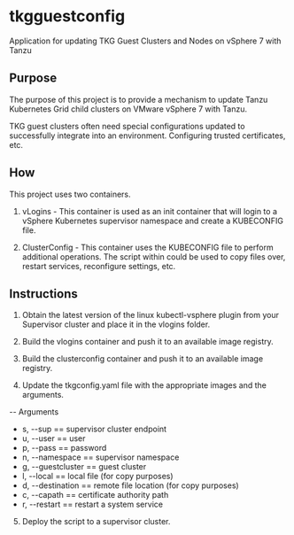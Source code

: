 # tkgguestconfig
Application for updating TKG Guest Clusters and Nodes on vSphere 7 with Tanzu

## Purpose

The purpose of this project is to provide a mechanism to update Tanzu Kubernetes
Grid child clusters on VMware vSphere 7 with Tanzu.

TKG guest clusters often need special configurations updated to successfully
integrate into an environment. Configuring trusted certificates, etc.

## How

This project uses two containers.

1. vLogins - This container is used as an init container that will login to a
   vSphere Kubernetes supervisor namespace and create a KUBECONFIG file. 

2. ClusterConfig - This container uses the KUBECONFIG file to perform additional
   operations. The script within could be used to copy files over, restart
   services, reconfigure settings, etc.

## Instructions

1. Obtain the latest version of the linux kubectl-vsphere plugin from your
   Supervisor cluster and place it in the vlogins folder.

2. Build the vlogins container and push it to an available image registry.

3. Build the clusterconfig container and push it to an available image registry.

4. Update the tkgconfig.yaml file with the appropriate images and the arguments.

-- Arguments
-  s, --sup == supervisor cluster endpoint
- u, --user == user
- p, --pass == password
- n, --namespace == supervisor namespace
- g, --guestcluster == guest cluster
- l, --local == local file (for copy purposes)
- d, --destination == remote file location (for copy purposes)
- c, --capath == certificate authority path
- r, --restart == restart a system service

5. Deploy the script to a supervisor cluster.